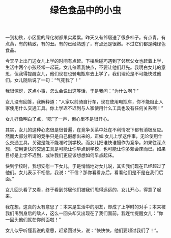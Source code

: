 ﻿---
layout: wechat
title: 绿色食品中的小虫
---

一到初秋，小区里的绿化树都果实累累。昨天又有邻居送了很多柿子。有点青，有点黄，有的精致，有的丑。有的已经熟透了，有点还是很嫩。不过它们都是纯绿色食品。




今天早上出门送女儿上学的时间有点赶。下楼后碰巧遇到了邻居父女也赶着上学，生活中两个小孩经常一起玩。女儿催着我快点，不要让他们赶先。我明白女儿的意思，但我得提醒女儿，他们现在也骑电瓶车去上学了，我们理论是不可能快过他们。女儿随后说了一句：“气死我了！”

我很惊讶，这点小事，怎么会说出这等话，于是我问：“为什么啊？”

女儿没有回答，我解释道：“人家以前骑自行车，现在使用电瓶车，你不能阻止人家使用什么交通工具。你上学迟不迟到与人家使用什么工具也没有任何关系啊！”

女儿好像明白了点，“嗯”了一声，但心里不是很开心。

其实，女儿的这种心态很是很普遍，在竞争关系中处在不利情况下都有消极反应。然而大部分所谓的竞争只是自己假想出来的，正如:女儿上学这件事，无论使用什么交通工具，关键是能不能准时到学校。而女儿把谁快谁慢作为竞争。如果往深点想，使用更快的交通工具是可能让你早点到学校，也可能让你多赖会床而已。如果目标是上学不迟到，或许我们更应该想想如何早点起床。

快到学校时，我想安慰一下女儿，于是悄悄地对女儿说，其实我们现在已经超过了他们。女儿表示不相信，我说：“不信？那你看看身后，看看他们是不是在我们后面。”

女儿回头看了又看，终于看到邻居他们被我们甩得远远的，女儿开心，得意了起来。

我在想，这真的太有意思了：本来是生活中的朋友，却成了上学时的对手；本来被我们甩到身后的敌人，这么一回头却又出现在了我们面前。我连忙提醒女儿：“你一回头他们就在你前面啦！”

女儿似乎听懂我说的意思，赶紧回过头，说：“快快快，他们要超过我们了！”。